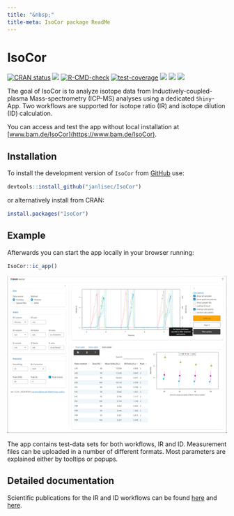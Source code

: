 ```yaml
---
title: "&nbsp;"
title-meta: IsoCor package ReadMe
---
```


# IsoCor

<!-- badges: start -->
[![CRAN status](https://www.r-pkg.org/badges/version/IsoCor)](https://CRAN.R-project.org/package=IsoCor)
[![](https://img.shields.io/badge/devel%20version-0.2.8-blue.svg)](https://github.com/janlisec/isocor)
[![R-CMD-check](https://github.com/janlisec/IsoCor/actions/workflows/R-CMD-check.yaml/badge.svg)](https://github.com/janlisec/IsoCor/actions/workflows/R-CMD-check.yaml)
[![test-coverage](https://github.com/janlisec/IsoCor/actions/workflows/test-coverage.yaml/badge.svg)](https://github.com/janlisec/IsoCor/actions/workflows/test-coverage.yaml)
[![](http://cranlogs.r-pkg.org/badges/grand-total/IsoCor?color=grey)](https://cran.r-project.org/package=IsoCor)
[![](https://img.shields.io/badge/doi-10.1039/D2JA00208F-yellow.svg)](https://doi.org/10.1039/D2JA00208F)
[![](https://img.shields.io/badge/doi-10.1021/acs.analchem.3c03553-yellow.svg)](https://doi.org/10.1021/acs.analchem.3c03553)
<!-- badges: end -->

The goal of IsoCor is to analyze isotope data from Inductively-coupled-plasma
Mass-spectrometry (ICP-MS) analyses using a dedicated `Shiny`-App. 
Two workflows are supported for isotope ratio (IR) and isotope dilution (ID) 
calculation.

You can access and test the app without local installation at [www.bam.de/IsoCor](https://www.bam.de/IsoCor).

## Installation

To install the development version of `IsoCor` from [GitHub](https://github.com/) use:

``` r
devtools::install_github("janlisec/IsoCor")
```

or alternatively install from CRAN:

``` r
install.packages("IsoCor")
```

## Example

Afterwards you can start the app locally in your browser running:

``` r
IsoCor::ic_app()
```

![App screenshot](dev/Screenshot.png?raw=true "Screenshot")

The app contains test-data sets for both workflows, IR and ID. Measurement files
can be uploaded in a number of different formats. Most parameters are explained 
either by tooltips or popups.

## Detailed documentation

Scientific publications for the IR and ID workflows can be found [here](https://doi.org/10.1039/D2JA00208F)
and [here](https://doi.org/10.1021/acs.analchem.3c03553). 
